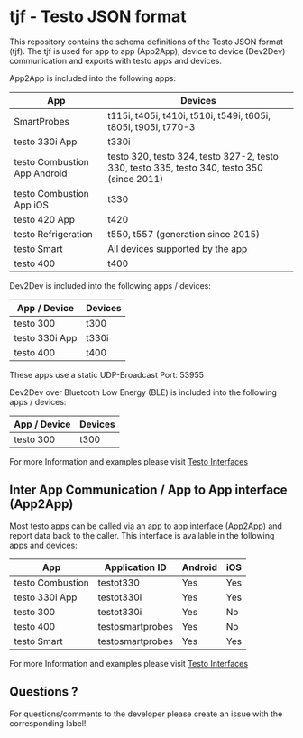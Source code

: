 # tjf - Testo JSON format
This repository contains the schema definitions of the Testo JSON format (tjf).
The tjf is used for app to app (App2App), device to device (Dev2Dev) communication and exports with testo apps and devices.

App2App is included into the following apps:

| App      | Devices |
| --------- | -----|
| SmartProbes | t115i, t405i, t410i, t510i, t549i, t605i, t805i, t905i, t770-3 |
| testo 330i App | t330i |
| testo Combustion App Android | testo 320, testo 324,  testo 327-2, testo 330, testo 335, testo 340, testo 350 (since 2011) |
| testo Combustion App iOS | t330 |
| testo 420 App | t420 |
| testo Refrigeration | t550, t557 (generation since 2015) |
| testo Smart | All devices supported by the app |
| testo 400 | t400 |

Dev2Dev is included into the following apps / devices:

| App / Device     | Devices |
| --------- | -----|
| testo 300 | t300 |
| testo 330i App | t330i |
| testo 400 | t400 |

These apps use a static UDP-Broadcast Port: 53955

Dev2Dev over Bluetooth Low Energy (BLE) is included into the following apps / devices:

| App / Device     | Devices |
| --------- | -----|
| testo 300 | t300 |

For more Information and examples please visit [Testo Interfaces](https://developers.testo.dev/t300/device-to-device/ "Visit developers.testo.dev")

## Inter App Communication / App to App interface (App2App)
Most testo apps can be called via an app to app interface (App2App) and report data back to the caller. This interface is available in the following apps and devices:

| App | Application ID | Android | iOS |
| ---------------- | -------------- | ------- | --- |
| testo Combustion | testot330  | Yes | Yes |
| testo 330i App   | testot330i | Yes | Yes |
| testo 300        | testot330i | Yes | No |
| testo 400        | testosmartprobes | Yes | No |
| testo Smart      | testosmartprobes | Yes | Yes |

For more Information and examples please visit [Testo Interfaces](https://developers.testo.dev/app-to-app/ "Visit developers.testo.dev")

## Questions ?
For questions/comments to the developer please create an issue with the corresponding label! 


